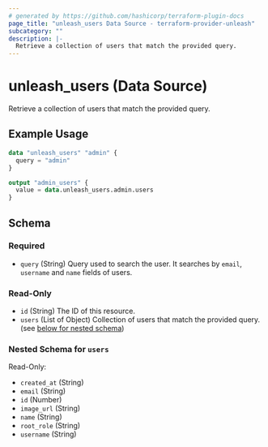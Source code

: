 ```yaml
---
# generated by https://github.com/hashicorp/terraform-plugin-docs
page_title: "unleash_users Data Source - terraform-provider-unleash"
subcategory: ""
description: |-
  Retrieve a collection of users that match the provided query.
---
```


# unleash_users (Data Source)

Retrieve a collection of users that match the provided query.

## Example Usage

```terraform
data "unleash_users" "admin" {
  query = "admin"
}

output "admin_users" {
  value = data.unleash_users.admin.users
}
```

<!-- schema generated by tfplugindocs -->
## Schema

### Required

- `query` (String) Query used to search the user. It searches by `email`, `username` and `name` fields of users.

### Read-Only

- `id` (String) The ID of this resource.
- `users` (List of Object) Collection of users that match the provided query. (see [below for nested schema](#nestedatt--users))

<a id="nestedatt--users"></a>
### Nested Schema for `users`

Read-Only:

- `created_at` (String)
- `email` (String)
- `id` (Number)
- `image_url` (String)
- `name` (String)
- `root_role` (String)
- `username` (String)



